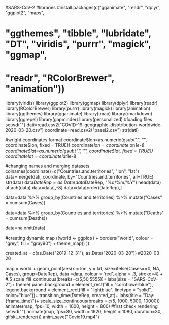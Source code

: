#SARS-CoV-2
#libraries
#install.packages(c("gganimate", "readr", "dplyr", "ggplot2", "maps",
#                   "ggthemes", "tibble", "lubridate", "DT", "viridis", "purrr", "magick", "ggmap",
#                   "readr", "RColorBrewer", "animation"))
library(viridis)
library(ggplot2) 
library(ggmap) 
library(dplyr) 
library(readr) 
library(RColorBrewer) 
library(purrr) 
library(magick) 
library(animation)
library(ggthemes)
library(gganimate)
library(tmap)
library(rmarkdown)
library(ggrepel)
library(gapminder)
library(personalized)
#loading files
setwd("")
dati=read.csv2("COVID-19-geographic-disbtribution-worldwide-2020-03-20.csv")
coordinate=read.csv2("paesi2.csv")
str(dati)

#wright coordinates format
coordinate$lon=as.numeric(gsub(".", "", coordinate$lon, fixed = TRUE))
coordinate$lon=coordinate$lon*1e-8
coordinate$lat=as.numeric(gsub(".", "", coordinate$lat, fixed = TRUE))
coordinate$lat=coordinate$lat*1e-8


#changing names and merging datasets
colnames(coordinate)=c("Countries.and.territories", "lon", "lat")
data=merge(dati, coordinate, by="Countries.and.territories", all=TRUE)
str(data)
data$DateRep=as.Date(data$DateRep,  "%d/%m/%Y")
head(data)
attach(data)
data=data[,-8]
data=data[order(DateRep),]

data=data %>%
  group_by(Countries.and.territories) %>%
  mutate("Cases" = cumsum(Cases))

data=data %>%
  group_by(Countries.and.territories) %>%
  mutate("Deaths" = cumsum(Deaths))

data=na.omit(data)

#creating dynamic map
((world <- ggplot() +
    borders("world", colour = "grey", fill = "gray90") +
    theme_map() ))
  
created_at = c(as.Date("2019-12-31"),
               as.Date("2020-03-20"))  #2020-03-20

map = world +
  geom_point(aes(x = lon, y = lat, size=ifelse(Cases==0, NA, Cases), group=DateRep),
             data =data,
             colour = 'red', alpha = .3, stroke=4) + #.5
  scale_fill_continuous(breaks=c(5,50,5555))+
  labs(size = "SARS-CoV-2")+
  theme( panel.background = element_rect(fill = "cornflowerblue"),
         legend.background = element_rect(fill = "lightblue", linetype = "solid",
                                          color="blue"))+
  transition_time(DateRep, created_at)+
  labs(title = "Day: {frame_time}")+
  scale_size_continuous(breaks = c(5, 1000, 5000, 10000))
animate(map, fps=10, width = 1000, height = 800) #first check rendering
setwd("")
animate(map, fps=30, width = 1920, height = 1080, duration=30, gifski_renderer())
anim_save("Covid19.mp4")
